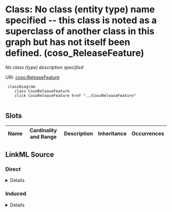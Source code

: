 

# Class: No class (entity type) name specified -- this class is noted as a superclass of another class in this graph but has not itself been defined. (coso_ReleaseFeature)


_No class (type) description specified_







URI: [coso:ReleaseFeature](http://w3id.org/coso/v1/contaminoso#ReleaseFeature)






```mermaid
 classDiagram
    class CosoReleaseFeature
    click CosoReleaseFeature href "../CosoReleaseFeature"
      
```




<!-- no inheritance hierarchy -->


## Slots

| Name | Cardinality and Range | Description | Inheritance | Occurrences |
| ---  | --- | --- | --- | --- |














## LinkML Source

<!-- TODO: investigate https://stackoverflow.com/questions/37606292/how-to-create-tabbed-code-blocks-in-mkdocs-or-sphinx -->

### Direct

<details>

```yaml
name: coso_ReleaseFeature
conforms_to: No schema conformance document specified
description: No class (type) description specified
title: No class (entity type) name specified -- this class is noted as a superclass
  of another class in this graph but has not itself been defined.
from_schema: sawgraph-kg
rank: 1000
class_uri: coso:ReleaseFeature

```
</details>

### Induced

<details>

```yaml
name: coso_ReleaseFeature
conforms_to: No schema conformance document specified
description: No class (type) description specified
title: No class (entity type) name specified -- this class is noted as a superclass
  of another class in this graph but has not itself been defined.
from_schema: sawgraph-kg
rank: 1000
class_uri: coso:ReleaseFeature

```
</details>